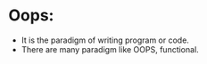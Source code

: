 # Oops:
- It is the paradigm of writing program or code.
- There are many paradigm like OOPS, functional.

### 
